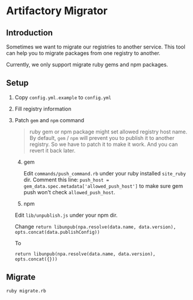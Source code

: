 # Artifactory Migrator

## Introduction

Sometimes we want to migrate our registries to another service. This tool can
help you to migrate packages from one registry to another.

Currently, we only support migrate ruby gems and npm packages.

## Setup

1. Copy `config.yml.example` to `config.yml`
2. Fill registry information
3. Patch `gem` and `npm` command
   > ruby gem or npm package might set allowed registry host name. By default,
   > `gem` / `npm` will prevent you to publish it to another registry. So we have
   > to patch it to make it work. And you can revert it back later.
   4. gem
      
      Edit `commands/push_command.rb` under your ruby installed `site_ruby` dir.
      Comment this line: `push_host = gem_data.spec.metadata['allowed_push_host']`
      to make sure gem push won't check `allowed_push_host`.
      
   2. npm

     Edit `lib/unpublish.js` under your npm dir.

     Change
     `return libunpub(npa.resolve(data.name, data.version), opts.concat(data.publishConfig))`

     To

     `return libunpub(npa.resolve(data.name, data.version), opts.concat({}))`



## Migrate

`ruby migrate.rb`